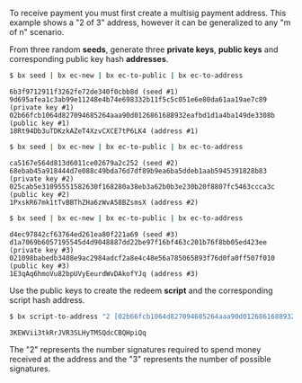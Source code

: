 To receive payment you must first create a multisig payment address. This example shows a "2 of 3" address, however it can be generalized to any "m of n" scenario.

From three random **seeds**, generate three **private keys**, **public keys** and corresponding public key hash **addresses**.
```sh
$ bx seed | bx ec-new | bx ec-to-public | bx ec-to-address
```
```
6b3f9712911f3262fe72de340f0cbb8d (seed #1)
9d695afea1c3ab99e11248e4b74e698332b11f5c5c051e6e80da61aa19ae7c89 (private key #1)
02b66fcb1064d827094685264aaa90d0126861688932eafbd1d1a4ba149de3308b (public key #1)
18Rt94Db3uTDKzkAZeT4XzvCXCE7tP6LK4 (address #1)
```
```sh
$ bx seed | bx ec-new | bx ec-to-public | bx ec-to-address
```
```
ca5167e564d813d6011ce02679a2c252 (seed #2)
68ebab45a918444d7e088c49bda76d7df89b9ea6ba5ddeb1aab5945391828b83 (private key #2)
025cab5e31095551582630f168280a38eb3a62b0b3e230b20f8807fc5463ccca3c (public key #2)
1PxskR67mk1tTvBBThZHa6zWvA58BZsmsX (address #2)
```
```sh
$ bx seed | bx ec-new | bx ec-to-public | bx ec-to-address
```
```
d4ec97842cf63764ed261ea80f221a69 (seed #3)
d1a7069b6057195545d4d9048887dd22be97f16bf463c201b76f8bb05ed423ee (private key #3)
021098babedb3408e9ac2984adcf2a8e4c48e56a785065893f76d0fa0ff507f010 (public key #3)
1E3qAq6hmoVu82bpUVyEeurdWvDAkofYJq (address #3)
```
Use the public keys to create the redeem **script** and the corresponding script hash address.
```sh
$ bx script-to-address "2 [02b66fcb1064d827094685264aaa90d0126861688932eafbd1d1a4ba149de3308b] [025cab5e31095551582630f168280a38eb3a62b0b3e230b20f8807fc5463ccca3c] [021098babedb3408e9ac2984adcf2a8e4c48e56a785065893f76d0fa0ff507f010] 3 checkmultisig"
```
```
3KEWVii3tkRrJVR3SLHyTMSQdcCBQHpiQq
```
The "2" represents the number signatures required to spend money received at the address and the "3" represents the number of possible signatures.